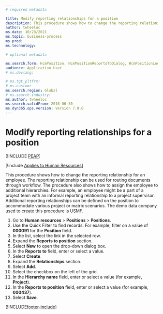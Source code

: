 ```yaml
--- 
# required metadata 
 
title: Modify reporting relationships for a position
description: This procedure shows how to change the reporting relationship for an employee. 
author: twheeloc
ms.date: 10/28/2021
ms.topic: business-process 
ms.prod:  
ms.technology:  
 
# optional metadata 
 
ms.search.form: HcmPosition, HcmPositionReportsToDialog, HcmPositionLookup, HcmPersonnelManagementWorkspace
audience: Application User 
# ms.devlang:  

# ms.tgt_pltfrm:  
# ms.custom:  
ms.search.region: Global
# ms.search.industry: 
ms.author: twheeloc
ms.search.validFrom: 2016-06-30 
ms.dyn365.ops.version: Version 7.0.0 
---
```

# Modify reporting relationships for a position


[!INCLUDE [PEAP](../includes/peap-1.md)]

[!include [Applies to Human Resources](../includes/applies-to-hr.md)]



This procedure shows how to change the reporting relationship for an employee. The reporting relationship can be used for routing documents through workflow. The procedure also shows how to assign the employee to additional hierarchies. For example, an employee might be a part of a project team with an informal reporting relationship to a project supervisor. Additional reporting relationships can be defined on the position to accommodate various project or matrix scenarios. The demo data company used to create this procedure is USMF.

1. Go to **Human resources** \> **Positions** \> **Positions**.
2. Use the Quick Filter to find records. For example, filter on a value of **000091** for the **Position** field.
3. In the list, select the link in the selected row.
4. Expand the **Reports to position** section.
5. Select **New** to open the drop-down dialog box.
6. In the **Reports to** field, enter or select a value.
7. Select **Create**.
8. Expand the **Relationships** section.
9. Select **Add**.
10. Select the checkbox on the left of the grid.
11. In the **Hierarchy name** field, enter or select a value (for example, **Project**).
12. In the **Reports to position** field, enter or select a value (for example, **000437**).
13. Select **Save**.



[!INCLUDE[footer-include](../includes/footer-banner.md)]
